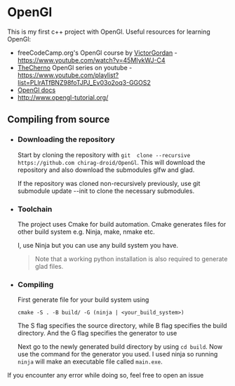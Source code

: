 # OpenGl

This is my first c++ project with OpenGl. Useful resources for learning OpenGl:

- freeCodeCamp.org's OpenGl course by [VictorGordan](https://github.com/VictorGordan) - https://www.youtube.com/watch?v=45MIykWJ-C4
- [TheCherno](https://youtube.com/c/TheChernoProject) OpenGl series on youtube - https://www.youtube.com/playlist?list=PLlrATfBNZ98foTJPJ_Ev03o2oq3-GGOS2
- [OpenGl docs](https://docs.gl)
- http://www.opengl-tutorial.org/

## Compiling from source

- ### Downloading the repository
  Start by cloning the repository with `git  clone --recursive https://github.com chirag-droid/OpenGl`. This will download the repository and also download the submodules glfw and glad.

  If the repository was cloned non-recursively previously, use git submodule update --init to clone the necessary submodules.

- ### Toolchain
  The project uses Cmake for build automation. Cmake generates files for other build system e.g. Ninja, make, nmake etc.

  I, use Ninja but you can use any build system you have.

  > Note that a working python installation is also required to generate glad files.

- ### Compiling
  First generate file for your build system using 
  
  `
  cmake -S . -B build/ -G (ninja | <your_build_system>)
  `

  The S flag specifies the source directory, while B flag specifies the build directory. And the G flag specifies the generator to use

  Next go to the newly generated build directory by using `cd build`. Now use the command for the generator you used. I used ninja so running `ninja` will make an executable file called `main.exe`.

If you encounter any error while doing so, feel free to open an issue
